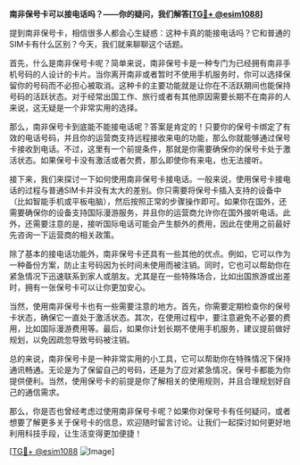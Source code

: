 **南非保号卡可以接电话吗？——你的疑问，我们解答[[TG💪+ @esim1088](https://t.me/s/esim1088)]**

提到南非保号卡，相信很多人都会心生疑惑：这种卡真的能接电话吗？它和普通的SIM卡有什么区别？今天，我们就来聊聊这个话题。

首先，什么是南非保号卡呢？简单来说，南非保号卡是一种专门为已经拥有南非手机号码的人设计的卡片。当你离开南非或者暂时不使用手机服务时，你可以选择保留你的号码而不必担心被取消。这种卡的主要功能就是让你在不活跃期间也能保持号码的活跃状态。对于经常出国工作、旅行或者有其他原因需要长期不在南非的人来说，这无疑是一个非常实用的选择。

那么，南非保号卡到底能不能接电话呢？答案是肯定的！只要你的保号卡绑定了有效的电话号码，并且你的运营商支持远程接收来电的功能，那么你就能够通过保号卡接收到电话。不过，这里有一个前提条件，那就是你需要确保你的保号卡处于激活状态。如果保号卡没有激活或者欠费，那么即使你有来电，也无法接听。

接下来，我们来探讨一下如何使用南非保号卡接电话。一般来说，使用保号卡接电话的过程与普通SIM卡并没有太大的差别。你只需要将保号卡插入支持的设备中（比如智能手机或平板电脑），然后按照正常的步骤操作即可。如果你在国外，还需要确保你的设备支持国际漫游服务，并且你的运营商允许你在国外接听电话。此外，还需要注意的是，接听国际电话可能会产生额外的费用，因此在使用之前最好先咨询一下运营商的相关政策。

除了基本的接电话功能外，南非保号卡还具有一些其他的优点。例如，它可以作为一种备份方案，防止主号码因为长时间未使用而被注销。同时，它也可以帮助你在紧急情况下迅速联系到家人或朋友。尤其是在一些特殊场合，比如出国旅游或出差时，拥有一张保号卡可以让你更加安心。

当然，使用南非保号卡也有一些需要注意的地方。首先，你需要定期检查你的保号卡状态，确保它一直处于激活状态。其次，在使用过程中，要注意避免不必要的费用，比如国际漫游费用等。最后，如果你计划长期不使用手机服务，建议提前做好规划，以免因疏忽导致号码被注销。

总的来说，南非保号卡是一种非常实用的小工具，它可以帮助你在特殊情况下保持通讯畅通。无论是为了保留自己的号码，还是为了应对紧急情况，保号卡都能为你提供便利。当然，使用保号卡的前提是你了解相关的使用规则，并且合理规划好自己的通信需求。

那么，你是否也曾经考虑过使用南非保号卡呢？如果你对保号卡有任何疑问，或者想要了解更多关于保号卡的信息，欢迎随时留言讨论。让我们一起探讨如何更好地利用科技手段，让生活变得更加便捷！

[[TG💪+ @esim1088](https://t.me/s/esim1088) ![Image](https://i.postimg.cc/4NQfJmqS/Snipaste-2025-05-13-00-14-12.png)]